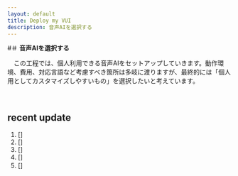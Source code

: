 ```yaml
---
layout: default
title: Deploy my VUI
description: 音声AIを選択する
---
```



#＃ **音声AIを選択する**

　この工程では、個人利用できる音声AIをセットアップしていきます。動作環境、費用、対応言語など考慮すべき箇所は多岐に渡りますが、最終的には「個人用としてカスタマイズしやすいもの」を選択したいと考えています。

&emsp;

## **recent update**
1. []
2. []
3. []
4. []
5. []
　

